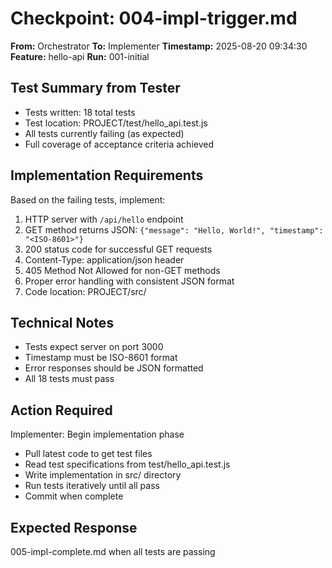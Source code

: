 # Checkpoint: 004-impl-trigger.md

**From:** Orchestrator
**To:** Implementer
**Timestamp:** 2025-08-20 09:34:30
**Feature:** hello-api
**Run:** 001-initial

## Test Summary from Tester
- Tests written: 18 total tests
- Test location: PROJECT/test/hello_api.test.js
- All tests currently failing (as expected)
- Full coverage of acceptance criteria achieved

## Implementation Requirements
Based on the failing tests, implement:
1. HTTP server with `/api/hello` endpoint
2. GET method returns JSON: `{"message": "Hello, World!", "timestamp": "<ISO-8601>"}`
3. 200 status code for successful GET requests
4. Content-Type: application/json header
5. 405 Method Not Allowed for non-GET methods
6. Proper error handling with consistent JSON format
7. Code location: PROJECT/src/

## Technical Notes
- Tests expect server on port 3000
- Timestamp must be ISO-8601 format
- Error responses should be JSON formatted
- All 18 tests must pass

## Action Required
Implementer: Begin implementation phase
- Pull latest code to get test files
- Read test specifications from test/hello_api.test.js
- Write implementation in src/ directory
- Run tests iteratively until all pass
- Commit when complete

## Expected Response
005-impl-complete.md when all tests are passing